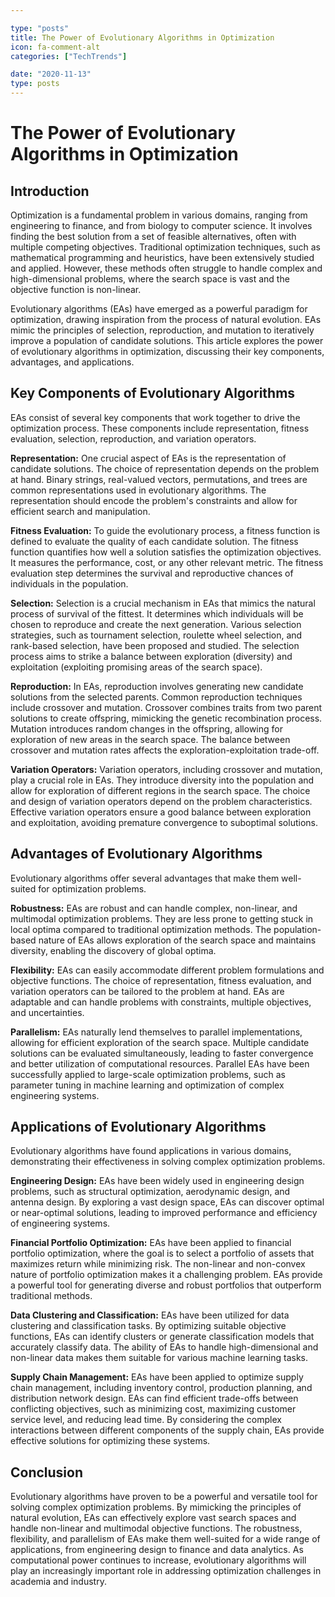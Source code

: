 ```yaml
---

type: "posts"
title: The Power of Evolutionary Algorithms in Optimization
icon: fa-comment-alt
categories: ["TechTrends"]

date: "2020-11-13"
type: posts
---
```





# The Power of Evolutionary Algorithms in Optimization

## Introduction

Optimization is a fundamental problem in various domains, ranging from engineering to finance, and from biology to computer science. It involves finding the best solution from a set of feasible alternatives, often with multiple competing objectives. Traditional optimization techniques, such as mathematical programming and heuristics, have been extensively studied and applied. However, these methods often struggle to handle complex and high-dimensional problems, where the search space is vast and the objective function is non-linear.

Evolutionary algorithms (EAs) have emerged as a powerful paradigm for optimization, drawing inspiration from the process of natural evolution. EAs mimic the principles of selection, reproduction, and mutation to iteratively improve a population of candidate solutions. This article explores the power of evolutionary algorithms in optimization, discussing their key components, advantages, and applications.

## Key Components of Evolutionary Algorithms

EAs consist of several key components that work together to drive the optimization process. These components include representation, fitness evaluation, selection, reproduction, and variation operators.

**Representation:** One crucial aspect of EAs is the representation of candidate solutions. The choice of representation depends on the problem at hand. Binary strings, real-valued vectors, permutations, and trees are common representations used in evolutionary algorithms. The representation should encode the problem's constraints and allow for efficient search and manipulation.

**Fitness Evaluation:** To guide the evolutionary process, a fitness function is defined to evaluate the quality of each candidate solution. The fitness function quantifies how well a solution satisfies the optimization objectives. It measures the performance, cost, or any other relevant metric. The fitness evaluation step determines the survival and reproductive chances of individuals in the population.

**Selection:** Selection is a crucial mechanism in EAs that mimics the natural process of survival of the fittest. It determines which individuals will be chosen to reproduce and create the next generation. Various selection strategies, such as tournament selection, roulette wheel selection, and rank-based selection, have been proposed and studied. The selection process aims to strike a balance between exploration (diversity) and exploitation (exploiting promising areas of the search space).

**Reproduction:** In EAs, reproduction involves generating new candidate solutions from the selected parents. Common reproduction techniques include crossover and mutation. Crossover combines traits from two parent solutions to create offspring, mimicking the genetic recombination process. Mutation introduces random changes in the offspring, allowing for exploration of new areas in the search space. The balance between crossover and mutation rates affects the exploration-exploitation trade-off.

**Variation Operators:** Variation operators, including crossover and mutation, play a crucial role in EAs. They introduce diversity into the population and allow for exploration of different regions in the search space. The choice and design of variation operators depend on the problem characteristics. Effective variation operators ensure a good balance between exploration and exploitation, avoiding premature convergence to suboptimal solutions.

## Advantages of Evolutionary Algorithms

Evolutionary algorithms offer several advantages that make them well-suited for optimization problems.

**Robustness:** EAs are robust and can handle complex, non-linear, and multimodal optimization problems. They are less prone to getting stuck in local optima compared to traditional optimization methods. The population-based nature of EAs allows exploration of the search space and maintains diversity, enabling the discovery of global optima.

**Flexibility:** EAs can easily accommodate different problem formulations and objective functions. The choice of representation, fitness evaluation, and variation operators can be tailored to the problem at hand. EAs are adaptable and can handle problems with constraints, multiple objectives, and uncertainties.

**Parallelism:** EAs naturally lend themselves to parallel implementations, allowing for efficient exploration of the search space. Multiple candidate solutions can be evaluated simultaneously, leading to faster convergence and better utilization of computational resources. Parallel EAs have been successfully applied to large-scale optimization problems, such as parameter tuning in machine learning and optimization of complex engineering systems.

## Applications of Evolutionary Algorithms

Evolutionary algorithms have found applications in various domains, demonstrating their effectiveness in solving complex optimization problems.

**Engineering Design:** EAs have been widely used in engineering design problems, such as structural optimization, aerodynamic design, and antenna design. By exploring a vast design space, EAs can discover optimal or near-optimal solutions, leading to improved performance and efficiency of engineering systems.

**Financial Portfolio Optimization:** EAs have been applied to financial portfolio optimization, where the goal is to select a portfolio of assets that maximizes return while minimizing risk. The non-linear and non-convex nature of portfolio optimization makes it a challenging problem. EAs provide a powerful tool for generating diverse and robust portfolios that outperform traditional methods.

**Data Clustering and Classification:** EAs have been utilized for data clustering and classification tasks. By optimizing suitable objective functions, EAs can identify clusters or generate classification models that accurately classify data. The ability of EAs to handle high-dimensional and non-linear data makes them suitable for various machine learning tasks.

**Supply Chain Management:** EAs have been applied to optimize supply chain management, including inventory control, production planning, and distribution network design. EAs can find efficient trade-offs between conflicting objectives, such as minimizing cost, maximizing customer service level, and reducing lead time. By considering the complex interactions between different components of the supply chain, EAs provide effective solutions for optimizing these systems.

## Conclusion

Evolutionary algorithms have proven to be a powerful and versatile tool for solving complex optimization problems. By mimicking the principles of natural evolution, EAs can effectively explore vast search spaces and handle non-linear and multimodal objective functions. The robustness, flexibility, and parallelism of EAs make them well-suited for a wide range of applications, from engineering design to finance and data analytics. As computational power continues to increase, evolutionary algorithms will play an increasingly important role in addressing optimization challenges in academia and industry.